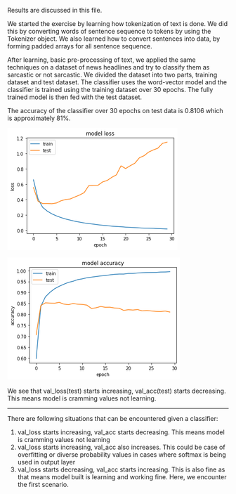 Results are discussed in this file.

We started the exercise by learning how tokenization of text is done. We did this by converting words of sentence sequence to tokens by using the Tokenizer object.
We also learned how to convert sentences into data, by forming padded arrays for all sentence sequence. 

After learning, basic pre-processing of text, we applied the same techniques on a dataset of news headlines and try to classify them as sarcastic or not sarcastic.
We divided the dataset into two parts, training dataset and test dataset.
The classifier uses the word-vector model and the classifier is trained using the training dataset over 30 epochs.
The fully trained model is then fed with the test dataset.

The accuracy of the classifier over 30 epochs on test data is 0.8106 which is approximately 81%. 

 ![Model loss](https://github.com/Apptrixie/NLP_using_tensorflow/blob/main/model%20loss.png)
 
  ![Model accuracy](https://github.com/Apptrixie/NLP_using_tensorflow/blob/main/model%20accuracy.png)

We see that val_loss(test)  starts increasing, val_acc(test) starts decreasing. This means model is cramming values not learning. 
________________________________________
There are following situations that can be encountered given a classifier:
1.	val_loss starts increasing, val_acc starts decreasing. This means model is cramming values not learning
2.	val_loss starts increasing, val_acc also increases. This could be case of overfitting or diverse probability values in cases where softmax is being used in output layer
3.	val_loss starts decreasing, val_acc starts increasing. This is also fine as that means model built is learning and working fine.
Here, we encounter the first scenario. 



